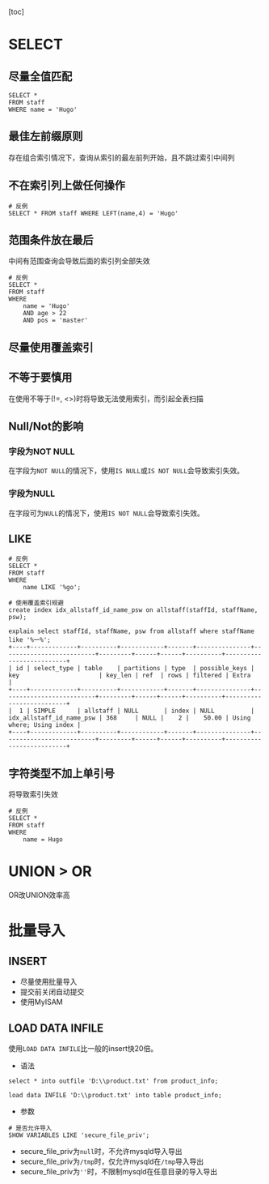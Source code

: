 [toc]

# SELECT

## 尽量全值匹配

``` mysql
SELECT *
FROM staff
WHERE name = 'Hugo'
```

## 最佳左前缀原则

存在组合索引情况下，查询从索引的最左前列开始，且不跳过索引中间列

## 不在索引列上做任何操作

``` mysql
# 反例
SELECT * FROM staff WHERE LEFT(name,4) = 'Hugo'
```

## 范围条件放在最后

中间有范围查询会导致后面的索引列全部失效

``` mysql
# 反例
SELECT * 
FROM staff 
WHERE 
	name = 'Hugo'
	AND age > 22
	AND pos = 'master'
```

## 尽量使用覆盖索引

## 不等于要慎用

在使用不等于(!=, <>)时将导致无法使用索引，而引起全表扫描

## Null/Not的影响

### 字段为NOT NULL

在字段为`NOT NULL`的情况下，使用`IS NULL`或`IS NOT NULL`会导致索引失效。

### 字段为NULL

在字段可为`NULL`的情况下，使用`IS NOT NULL`会导致索引失效。

## LIKE

``` mysql
# 反例
SELECT * 
FROM staff 
WHERE 
	name LIKE '%go';
	
# 使用覆盖索引规避
create index idx_allstaff_id_name_psw on allstaff(staffId, staffName, psw);

explain select staffId, staffName, psw from allstaff where staffName like '%一%';
+----+-------------+----------+------------+-------+---------------+--------------------------+---------+------+------+----------+--------------------------+
| id | select_type | table    | partitions | type  | possible_keys | key                      | key_len | ref  | rows | filtered | Extra                    |
+----+-------------+----------+------------+-------+---------------+--------------------------+---------+------+------+----------+--------------------------+
|  1 | SIMPLE      | allstaff | NULL       | index | NULL          | idx_allstaff_id_name_psw | 368     | NULL |    2 |    50.00 | Using where; Using index |
+----+-------------+----------+------------+-------+---------------+--------------------------+---------+------+------+----------+--------------------------+
```

## 字符类型不加上单引号

将导致索引失效

``` mysql
# 反例
SELECT * 
FROM staff 
WHERE 
	name = Hugo
```

# UNION > OR

OR改UNION效率高

# 批量导入

## INSERT

- 尽量使用批量导入
- 提交前关闭自动提交
- 使用MyISAM

## LOAD DATA INFILE

使用`LOAD DATA INFILE`比一般的insert快20倍。

- 语法

``` mysql
select * into outfile 'D:\\product.txt' from product_info;

load data INFILE 'D:\\product.txt' into table product_info;
```

- 参数

``` mysql
# 是否允许导入
SHOW VARIABLES LIKE 'secure_file_priv';
```

- secure_file_priv为`null`时，不允许mysqld导入导出
- secure_file_priv为`/tmp`时，仅允许mysqld在`/tmp`导入导出
- secure_file_priv为`''`时，不限制mysqld在任意目录的导入导出